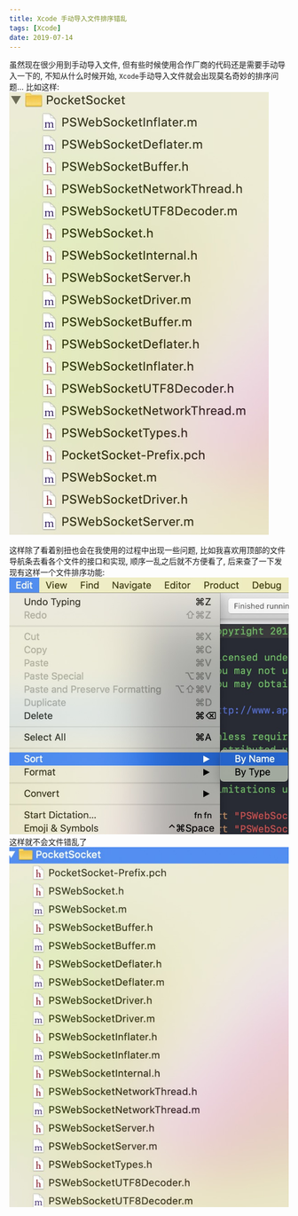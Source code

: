 ```yaml
---
title: Xcode 手动导入文件排序错乱
tags: [Xcode]
date: 2019-07-14
---
```

虽然现在很少用到手动导入文件, 但有些时候使用合作厂商的代码还是需要手动导入一下的, 不知从什么时候开始, `Xcode`手动导入文件就会出现莫名奇妙的排序问题...
比如这样:
![](/img/xcodeneedsort.png)


这样除了看着别扭也会在我使用的过程中出现一些问题, 比如我喜欢用顶部的文件导航条去看各个文件的接口和实现, 顺序一乱之后就不方便看了, 后来查了一下发现有这样一个文件排序功能:
![](/img/xcodesortbyname.png)
这样就不会文件错乱了
![](/img/xcodesort.png)